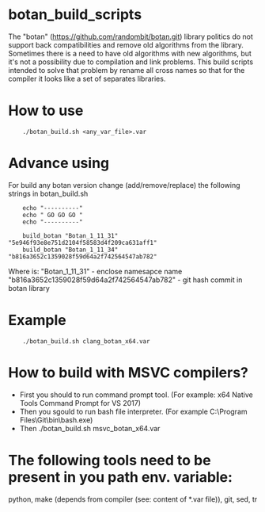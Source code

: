 # botan_build_scripts
The "botan" (https://github.com/randombit/botan.git) library politics do not support back compatibilities and remove old algorithms from the library. Sometimes there is a need to have old algorithms with new algorithms, but it's not a possibility due to compilation and link problems. This build scripts intended to solve that problem by rename all cross names so that for the compiler it looks like a set of separates libraries.

# How to use

		./botan_build.sh <any_var_file>.var
		
# Advance using

For build any botan version change (add/remove/replace) the following strings in botan_build.sh
	
		echo "----------"
		echo " GO GO GO "
		echo "----------"

		build_botan "Botan_1_11_31" "5e946f93e8e751d2104f58583d4f209ca631aff1"
		build_botan "Botan_1_11_34" "b816a3652c1359028f59d64a2f742564547ab782"
		
Where is:
		"Botan_1_11_31" - enclose namesapce name
		"b816a3652c1359028f59d64a2f742564547ab782" - git hash commit in botan library

# Example
		
		./botan_build.sh clang_botan_x64.var
		
# How to build with MSVC compilers?

- First you should to run command prompt tool. (For example: x64 Native Tools Command Prompt for VS 2017)
- Then you sgould to run bash file interpreter. (For example C:\Program Files\Git\bin\bash.exe)
- Then ./botan_build.sh msvc_botan_x64.var

# The following tools need to be present in you path env. variable:

python, make (depends from compiler (see: content of *.var file)), git, sed, tr